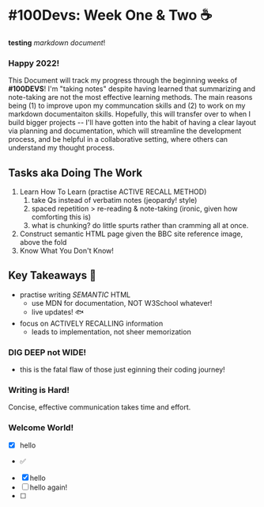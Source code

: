# #100Devs: Week One & Two :coffee:

**testing** *markdown document*!
### Happy 2022!

This Document will track my progress through the beginning weeks of **#100DEVS**! I'm "taking notes" despite having learned that summarizing and note-taking are not the most effective learning methods. The main reasons being (1) to improve upon my communcation skills and (2) to work on my markdown documentaiton skills. Hopefully, this will transfer over to when I build bigger projects -- I'll have gotten into the habit of having a clear layout via planning and documentation, which will streamline the development process, and be helpful in a collaborative setting, where others can understand my thought process. 
 

## Tasks aka Doing The Work
1. Learn How To Learn (practise ACTIVE RECALL METHOD)
   1. take Qs instead of verbatim notes (jeopardy! style)
   2. spaced repetition > re-reading & note-taking (ironic, given how comforting this is)
   3. what is chunking? do little spurts rather than cramming all at once.
2. Construct semantic HTML page given the BBC site reference image, above the fold
3. Know What You Don't Know!

## Key Takeaways :key:
- practise writing *SEMANTIC* HTML
  - use MDN for documentation, NOT W3School whatever!
  - live updates! :fish:
- focus on ACTIVELY RECALLING information
  - leads to implementation, not sheer memorization



### DIG DEEP not WIDE!
- this is the fatal flaw of those just eginning their coding journey!


### Writing is Hard!
Concise, effective communication takes time and effort. 
  

### Welcome World!
- [x] hello
- :white_check_mark:
- [x] hello
- [ ] hello again!
- [ ] 
